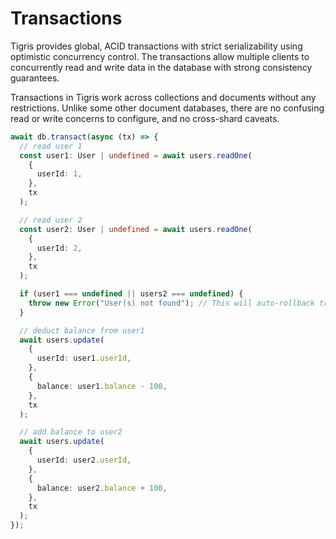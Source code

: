 # Transactions

Tigris provides global, ACID transactions with strict serializability
using optimistic concurrency control. The transactions allow multiple
clients to concurrently read and write data in the database with strong
consistency guarantees.

Transactions in Tigris work across collections and documents without any
restrictions. Unlike some other document databases, there are no confusing
read or write concerns to configure, and no cross-shard caveats.

```typescript
await db.transact(async (tx) => {
  // read user 1
  const user1: User | undefined = await users.readOne(
    {
      userId: 1,
    },
    tx
  );

  // read user 2
  const user2: User | undefined = await users.readOne(
    {
      userId: 2,
    },
    tx
  );

  if (user1 === undefined || users2 === undefined) {
    throw new Error("User(s) not found"); // This will auto-rollback transaction
  }

  // deduct balance from user1
  await users.update(
    {
      userId: user1.userId,
    },
    {
      balance: user1.balance - 100,
    },
    tx
  );

  // add balance to user2
  await users.update(
    {
      userId: user2.userId,
    },
    {
      balance: user2.balance + 100,
    },
    tx
  );
});
```
